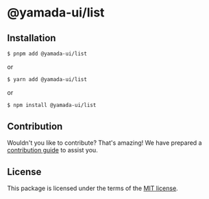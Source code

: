 # @yamada-ui/list

## Installation

```sh
$ pnpm add @yamada-ui/list
```

or

```sh
$ yarn add @yamada-ui/list
```

or

```sh
$ npm install @yamada-ui/list
```

## Contribution

Wouldn't you like to contribute? That's amazing! We have prepared a [contribution guide](https://github.com/hirotomoyamada/yamada-ui/blob/main/CONTRIBUTING.md) to assist you.

## License

This package is licensed under the terms of the
[MIT license](https://github.com/hirotomoyamada/yamada-ui/blob/main/LICENSE).
